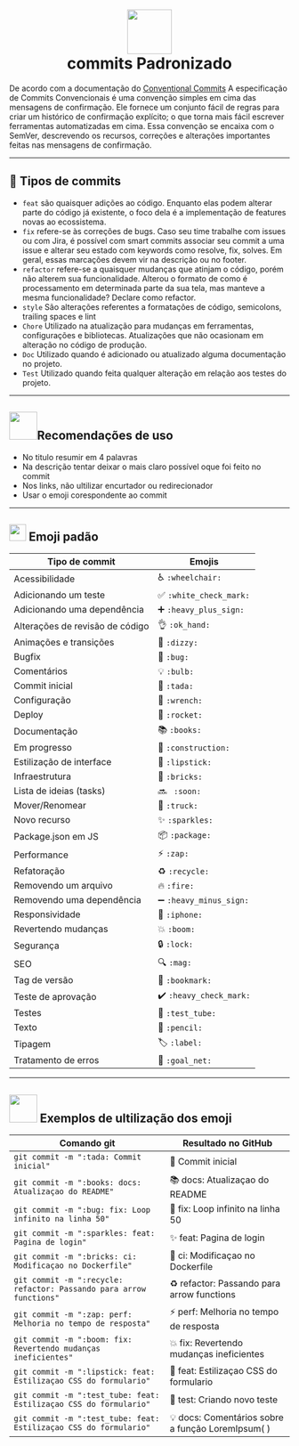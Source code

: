 <h1 align="center">
<img src="https://media.giphy.com/media/W85Znx8E1E6yaz5H2C/giphy.gif" width="80"><br>commits Padronizado
</h1>


De acordo com a documentação do [Conventional Commits](https://www.conventionalcommits.org/en/v1.0.0/) A especificação de Commits Convencionais é uma convenção simples em cima das mensagens de confirmação. Ele fornece um conjunto fácil de regras para criar um histórico de confirmação explícito; o que torna mais fácil escrever ferramentas automatizadas em cima. Essa convenção se encaixa com o SemVer, descrevendo os recursos, correções e alterações importantes feitas nas mensagens de confirmação.

----

## 👾 Tipos de commits

- `feat` são quaisquer adições ao código. Enquanto elas podem alterar parte do código já existente, o foco dela é a implementação de features novas ao ecossistema.
- `fix` refere-se às correções de bugs. Caso seu time trabalhe com issues ou com Jira, é possível com smart commits associar seu commit a uma issue e alterar seu estado com keywords como resolve, fix, solves. Em geral, essas marcações devem vir na descrição ou no footer.
- `refactor` refere-se a quaisquer mudanças que atinjam o código, porém não alterem sua funcionalidade. Alterou o formato de como é processamento em determinada parte da sua tela, mas manteve a mesma funcionalidade? Declare como refactor.
- `style` São alterações referentes a formatações de código, semicolons, trailing spaces e lint
- `Chore` Utilizado na atualização para mudanças em ferramentas, configurações e bibliotecas. Atualizações que não ocasionam em alteração no código de produção.
- `Doc` Utilizado quando é adicionado ou atualizado alguma documentação no projeto.
- `Test` Utilizado quando feita qualquer alteração em relação aos testes do projeto.

----

## <img src="https://media.giphy.com/media/lRc0riwAfCcK3stcr2/giphy.gif" width="50px">Recomendações de uso

- No titulo resumir em 4 palavras
- Na descrição tentar deixar o mais claro possível oque foi feito no commit
- Nos links, não ultilizar encurtador ou redirecionador
- Usar o emoji corespondente ao commit

----

## <img src="https://media.giphy.com/media/ctBY5QMBfJ4QgkQkeL/giphy.gif" width="30px"> Emoji padão

<table>
  <thead>
    <tr>
      <th>Tipo de commit</th>
      <th>Emojis</th>
    </tr>
  </thead>
 <tbody>
    <tr>
      <td>Acessibilidade</td>
      <td>♿ <code>:wheelchair:</code></td>
    </tr>
    <tr>
      <td>Adicionando um teste</td>
      <td>✅ <code>:white_check_mark:</code></td>
    </tr>
    <tr>
      <td>Adicionando uma dependência</td>
      <td>➕ <code>:heavy_plus_sign:</code></td>
    </tr>
    <tr>
      <td>Alterações de revisão de código</td>
      <td>👌 <code>:ok_hand:</code></td>
    </tr>
    <tr>
      <td>Animações e transições</td>
      <td>💫 <code>:dizzy:</code></td>
    </tr>
    <tr>
      <td>Bugfix</td>
      <td>🐛 <code>:bug:</code></td>
    </tr>
    <tr>
      <td>Comentários</td>
      <td>💡 <code>:bulb:</code></td>
    </tr>
    <tr>
      <td>Commit inicial</td>
      <td>🎉 <code>:tada:</code></td>
    </tr>
    <tr>
      <td>Configuração</td>
      <td>🔧 <code>:wrench:</code></td>
    </tr>
    <tr>
      <td>Deploy</td>
      <td>🚀 <code>:rocket:</code></td>
    </tr>
    <tr>
      <td>Documentação</td>
      <td>📚 <code>:books:</code></td>
    </tr>
    <tr>
      <td>Em progresso</td>
      <td>🚧 <code>:construction:</code></td>
    </tr>
    <tr>
      <td>Estilização de interface</td>
      <td>💄 <code>:lipstick:</code></td>
    </tr>
    <tr>
      <td>Infraestrutura</td>
      <td>🧱 <code>:bricks:</code></td>
    </tr>
    <tr>
      <td>Lista de ideias (tasks)</td>
      <td>🔜 <code> :soon: </code></td>
    </tr>
    <tr>
      <td>Mover/Renomear</td>
      <td>🚚 <code>:truck:</code></td>
    </tr>
    <tr>
      <td>Novo recurso</td>
      <td>✨ <code>:sparkles:</code></td>
    </tr>
    <tr>
      <td>Package.json em JS</td>
      <td>📦 <code>:package:</code></td>
    </tr>
    <tr>
      <td>Performance</td>
      <td>⚡ <code>:zap:</code></td>
    </tr>
    <tr>
        <td>Refatoração</td>
        <td>♻️ <code>:recycle:</code></td>
    </tr>
    <tr>
      <td>Removendo um arquivo</td>
      <td>🔥 <code>:fire:</code></td>
    </tr>
    <tr>
      <td>Removendo uma dependência</td>
      <td>➖ <code>:heavy_minus_sign:</code></td>
    </tr>
    <tr>
      <td>Responsividade</td>
      <td>📱 <code>:iphone:</code></td>
    </tr>
    <tr>
      <td>Revertendo mudanças</td>
      <td>💥 <code>:boom:</code></td>
    </tr>
    <tr>
      <td>Segurança</td>
      <td>🔒️ <code>:lock:</code></td>
    </tr>
    <tr>
      <td>SEO</td>
      <td>🔍️ <code>:mag:</code></td>
    </tr>
    <tr>
      <td>Tag de versão</td>
      <td>🔖 <code>:bookmark:</code></td>
    </tr>
    <tr>
      <td>Teste de aprovação</td>
      <td>✔️ <code>:heavy_check_mark:</code></td>
    </tr>
    <tr>
      <td>Testes</td>
      <td>🧪 <code>:test_tube:</code></td>
    </tr>
    <tr>
      <td>Texto</td>
      <td>📝 <code>:pencil:</code></td>
    </tr>
    <tr>
      <td>Tipagem</td>
      <td>🏷️ <code>:label:</code></td>
    </tr>
    <tr>
      <td>Tratamento de erros</td>
      <td>🥅 <code>:goal_net:</code></td>
    </tr>
  </tbody>
</table>

----

## <img src="https://media.giphy.com/media/lRLzrbhmh5pFf4jOga/giphy.gif" width="50px"> Exemplos de ultilização dos emoji

<table>
  <thead>
    <tr>
      <th>Comando git</th>
      <th>Resultado no GitHub</th>
    </tr>
  </thead>
 <tbody>
    <tr>
      <td>
        <code>git commit -m ":tada: Commit inicial"</code>
      </td>
      <td>🎉 Commit inicial</td>
    </tr>
    <tr>
      <td>
        <code>git commit -m ":books: docs: Atualizaçao do README"</code>
      </td>
      <td>📚 docs: Atualizaçao do README</td>
    </tr>
    <tr>
      <td>
        <code>git commit -m ":bug: fix: Loop infinito na linha 50"</code>
      </td>
      <td>🐛 fix: Loop infinito na linha 50</td>
    </tr>
    <tr>
      <td>
        <code>git commit -m ":sparkles: feat: Pagina de login"</code>
      </td>
      <td>✨ feat: Pagina de login</td>
    </tr>
    <tr>
      <td>
        <code>git commit -m ":bricks: ci: Modificaçao no Dockerfile"</code>
      </td>
      <td>🧱 ci: Modificaçao no Dockerfile</td>
    </tr>
    <tr>
      <td>
        <code>git commit -m ":recycle: refactor: Passando para arrow functions"</code>
      </td>
      <td>♻️ refactor: Passando para arrow functions</td>
    </tr>
    <tr>
      <td>
        <code>git commit -m ":zap: perf: Melhoria no tempo de resposta"</code>
      </td>
      <td>⚡ perf: Melhoria no tempo de resposta</td>
    </tr>
    <tr>
      <td>
        <code>git commit -m ":boom: fix: Revertendo mudanças ineficientes"</code>
      </td>
      <td>💥 fix: Revertendo mudanças ineficientes</td>
    </tr>
    <tr>
      <td>
        <code>git commit -m ":lipstick: feat: Estilizaçao CSS do formulario"</code>
      </td>
      <td>💄 feat: Estilizaçao CSS do formulario</td>
    </tr>
    <tr>
      <td>
        <code>git commit -m ":test_tube: feat: Estilizaçao CSS do formulario"</code>
      </td>
      <td>🧪 test: Criando novo teste</td>
    </tr>
    <tr>
      <td>
        <code>git commit -m ":test_tube: feat: Estilizaçao CSS do formulario"</code>
      </td>
      <td>💡 docs: Comentários sobre a função LoremIpsum( )</td>
    </tr>
  </tbody>
</table>

